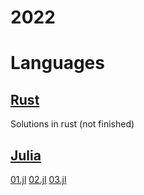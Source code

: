 # 2022

# Languages

## [Rust](/2022/rust/src/)

Solutions in rust (not finished)

## [Julia](/2022/julia)

[01.jl](/2022/julia/01.jl) 
[02.jl](/2022/julia/02.jl) 
[03.jl](/2022/julia/03.jl) 

